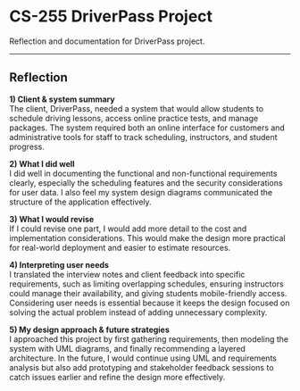 # CS-255 DriverPass Project
Reflection and documentation for DriverPass project.

---

## Reflection

**1) Client & system summary**  
The client, DriverPass, needed a system that would allow students to schedule driving lessons, access online practice tests, and manage packages. The system required both an online interface for customers and administrative tools for staff to track scheduling, instructors, and student progress.  

**2) What I did well**  
I did well in documenting the functional and non-functional requirements clearly, especially the scheduling features and the security considerations for user data. I also feel my system design diagrams communicated the structure of the application effectively.  

**3) What I would revise**  
If I could revise one part, I would add more detail to the cost and implementation considerations. This would make the design more practical for real-world deployment and easier to estimate resources.  

**4) Interpreting user needs**  
I translated the interview notes and client feedback into specific requirements, such as limiting overlapping schedules, ensuring instructors could manage their availability, and giving students mobile-friendly access. Considering user needs is essential because it keeps the design focused on solving the actual problem instead of adding unnecessary complexity.  

**5) My design approach & future strategies**  
I approached this project by first gathering requirements, then modeling the system with UML diagrams, and finally recommending a layered architecture. In the future, I would continue using UML and requirements analysis but also add prototyping and stakeholder feedback sessions to catch issues earlier and refine the design more effectively.  
